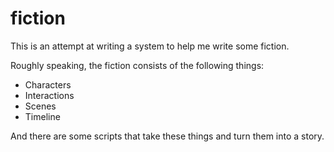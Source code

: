 # fiction

This is an attempt at writing a system to help me write some fiction.

Roughly speaking, the fiction consists of the following things:

* Characters
* Interactions
* Scenes
* Timeline

And there are some scripts that take these things and turn them into a story.
